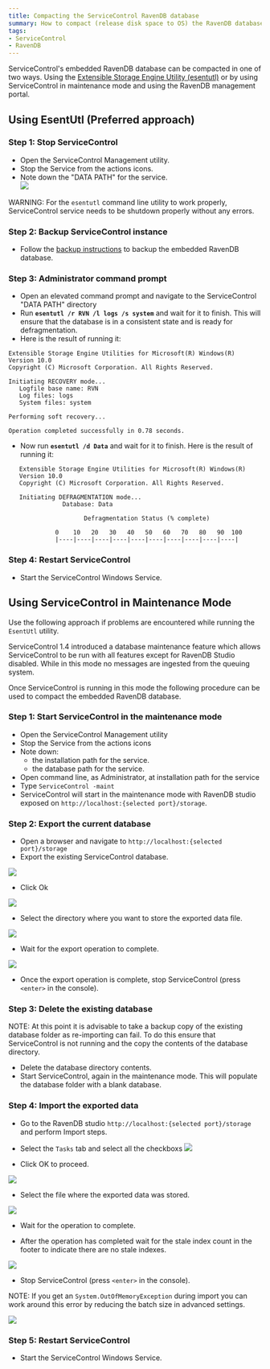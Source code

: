 ```yaml
---
title: Compacting the ServiceControl RavenDB database
summary: How to compact (release disk space to OS) the RavenDB database backing the ServiceControl
tags:
- ServiceControl
- RavenDB
---
```



ServiceControl's embedded RavenDB database can be compacted in one of two ways. Using the  [Extensible Storage Engine Utility (esentutl)](https://technet.microsoft.com/en-us/library/hh875546.aspx) or by using ServiceControl in maintenance mode and using the RavenDB management portal.


## Using EsentUtl (Preferred approach)


### Step 1: Stop ServiceControl

- Open the ServiceControl Management utility.
- Stop the Service from the actions icons.
- Note down the "DATA PATH" for the service.  
	![](managementutil-instance-datapath.png)

WARNING: For the `esentutl` command line utility to work properly, ServiceControl service needs to be shutdown properly without any errors. 


### Step 2: Backup ServiceControl instance

- Follow the [backup instructions](backup-sc-database.md#backup) to backup the embedded RavenDB database.


### Step 3: Administrator command prompt

- Open an elevated command prompt and navigate to the ServiceControl "DATA PATH" directory
- Run **`esentutl /r RVN /l logs /s system`** and wait for it to finish. This will ensure that the database is in a consistent state and is ready for defragmentation. 
- Here is the result of running it:  

```
Extensible Storage Engine Utilities for Microsoft(R) Windows(R)
Version 10.0
Copyright (C) Microsoft Corporation. All Rights Reserved.
	
Initiating RECOVERY mode...
   Logfile base name: RVN
   Log files: logs
   System files: system

Performing soft recovery...

Operation completed successfully in 0.78 seconds.

```
- Now run **`esentutl /d Data`** and wait for it to finish. Here is the result of running it:
  
```
   Extensible Storage Engine Utilities for Microsoft(R) Windows(R)
   Version 10.0
   Copyright (C) Microsoft Corporation. All Rights Reserved.
   
   Initiating DEFRAGMENTATION mode...
               Database: Data
   
                     Defragmentation Status (% complete)
   
             0    10   20   30   40   50   60   70   80   90  100
             |----|----|----|----|----|----|----|----|----|----|
```


### Step 4: Restart ServiceControl

- Start the ServiceControl Windows Service.


## Using ServiceControl in Maintenance Mode

Use the following approach if problems are encountered while running the `EsentUtl` utility. 

ServiceControl 1.4 introduced a database maintenance feature which allows ServiceControl to be run with all features except for RavenDB Studio disabled. While in this mode no messages are ingested from the queuing system.

Once ServiceControl is running in this mode the following procedure can be used to compact the embedded RavenDB database.


### Step 1: Start ServiceControl in the maintenance mode

- Open the ServiceControl Management utility
- Stop the Service from the actions icons
- Note down:
	- the installation path for the service.
	- the database path for the service.
- Open command line, as Administrator, at installation path for the service
- Type `ServiceControl -maint`
- ServiceControl will start in the maintenance mode with RavenDB studio exposed on `http://localhost:{selected port}/storage`.


### Step 2: Export the current database

- Open a browser and navigate to `http://localhost:{selected port}/storage`
- Export the existing ServiceControl database.

![](export-database-step1.png)

- Click Ok

![](export-database-step2.png)

- Select the directory where you want to store the exported data file.

![](export-database-step3.png)

- Wait for the export operation to complete.

![](export-database-step4.png)

- Once the export operation is complete, stop ServiceControl (press `<enter>` in the console).


### Step 3: Delete the existing database

NOTE: At this point it is advisable to take a backup copy of the existing database folder as re-importing can fail. To do this ensure that ServiceControl is not running and the copy the contents of the database directory.

- Delete the database directory contents.
- Start ServiceControl, again in the maintenance mode. This will populate the database folder with a blank database.


### Step 4: Import the exported data

- Go to the RavenDB studio `http://localhost:{selected port}/storage` and perform Import steps.
- Select the `Tasks` tab and select all the checkboxs
![](import-database-step1.png)

- Click OK to proceed.

![](import-database-step2.png)

- Select the file where the exported data was stored.

![](import-database-step3.png)

- Wait for the operation to complete.

- After the operation has completed wait for the stale index count in the footer to indicate there are no stale indexes. 

![](import-database-step4.png)

- Stop ServiceControl (press `<enter>` in the console).

NOTE: If you get an `System.OutOfMemoryException` during import you can work around this error by reducing the batch size in advanced settings.

![](import-database-note.png)


### Step 5: Restart ServiceControl

- Start the ServiceControl Windows Service.
